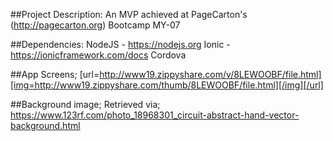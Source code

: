 ##Project Description:
An MVP achieved at PageCarton's (http://pagecarton.org) Bootcamp MY-07

##Dependencies:
NodeJS - https://nodejs.org
Ionic - https://ionicframework.com/docs
Cordova

##App Screens;
[url=http://www19.zippyshare.com/v/8LEWOOBF/file.html][img=http://www19.zippyshare.com/thumb/8LEWOOBF/file.html][/img][/url]

##Background image;
Retrieved via; https://www.123rf.com/photo_18968301_circuit-abstract-hand-vector-background.html
